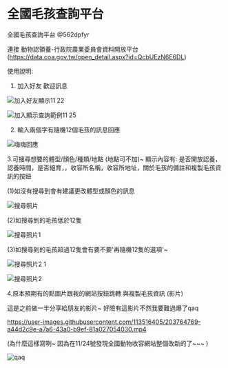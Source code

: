 # 全國毛孩查詢平台
全國毛孩查詢平台 @562dpfyr

連接 動物認領養-行政院農業委員會資料開放平台
(https://data.coa.gov.tw/open_detail.aspx?id=QcbUEzN6E6DL)

使用說明:
1. 加入好友 歡迎訊息
 
![加入好友顯示11 22](https://user-images.githubusercontent.com/113516405/203764013-feb44b4c-0691-4053-8abc-94f921377afc.jpg)

![加入顯示查詢範例11 25](https://user-images.githubusercontent.com/113516405/203922023-672a1219-a491-4aed-9960-ca7c287ef190.jpg)


2. 輸入兩個字有隨機12個毛孩的訊息回應

![嗨嗨回應](https://user-images.githubusercontent.com/113516405/203922044-5130317a-3201-42d5-a84f-e3c27a967a96.jpg)


3.可搜尋想要的體型/顏色/種類/地點 (地點可不加)~
顯示內容有:
是否開放認養，認養時間，是否絕育，，收容所名稱，收容所地址，關於毛孩的備註和複製毛孩資訊的按鈕

(1)如沒有搜尋到會有建議更改體型或顏色的訊息

![搜尋照片](https://user-images.githubusercontent.com/113516405/203922071-49025ecb-532d-4957-80de-815f587b6604.jpg)


(2)如搜尋到的毛孩低於12隻

![搜尋照片1](https://user-images.githubusercontent.com/113516405/203922086-db50865e-6387-402d-9060-0d6d0be929e7.jpg)


(3)如搜尋到的毛孩超過12隻會有要不要'再隨機12隻的選項'~

![搜尋照片2 1](https://user-images.githubusercontent.com/113516405/203922237-afcfeecb-9584-4a1e-9a2a-8ddd563f1265.jpg)


![搜尋照片2](https://user-images.githubusercontent.com/113516405/203922124-ddb35f2a-bbdf-44d4-b86a-32e6c503e906.jpg)





4.原本預期有的點圖片跟我的網站按鈕跳轉 與複製毛孩資訊 (影片)

這是之前做一半分享給朋友的影片~
好險有這影片不然我要難過爆了qaq

https://user-images.githubusercontent.com/113516405/203764769-a44d2c9e-a7a6-43a0-b9ef-81a027054030.mp4

(為什麼這樣寫咧~ 因為在11/24號發現全國動物收容網站整個改新的了~~~  )

![qaq](https://user-images.githubusercontent.com/113516405/203764663-63470bad-36d7-42e8-bed2-668f7d06366b.jpg)


